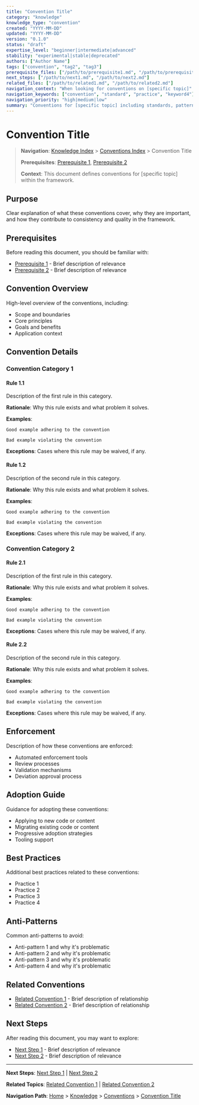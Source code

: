 ```yaml
---
title: "Convention Title"
category: "knowledge"
knowledge_type: "convention"
created: "YYYY-MM-DD"
updated: "YYYY-MM-DD"
version: "0.1.0"
status: "draft"
expertise_level: "beginner|intermediate|advanced"
stability: "experimental|stable|deprecated"
authors: ["Author Name"]
tags: ["convention", "tag2", "tag3"]
prerequisite_files: ["/path/to/prerequisite1.md", "/path/to/prerequisite2.md"]
next_steps: ["/path/to/next1.md", "/path/to/next2.md"]
related_files: ["/path/to/related1.md", "/path/to/related2.md"]
navigation_context: "When looking for conventions on [specific topic]"
navigation_keywords: ["convention", "standard", "practice", "keyword4"]
navigation_priority: "high|medium|low"
summary: "Conventions for [specific topic] including standards, patterns, and best practices (max 150 chars)"
---
```


# Convention Title

> **Navigation**: [Knowledge Index](/knowledge/index.md) > [Conventions Index](/knowledge/conventions/index.md) > Convention Title
>
> **Prerequisites**: [Prerequisite 1](/path/to/prerequisite1.md), [Prerequisite 2](/path/to/prerequisite2.md)
>
> **Context**: This document defines conventions for [specific topic] within the framework.

## Purpose

Clear explanation of what these conventions cover, why they are important, and how they contribute to consistency and quality in the framework.

## Prerequisites

Before reading this document, you should be familiar with:

- [Prerequisite 1](/path/to/prerequisite1.md) - Brief description of relevance
- [Prerequisite 2](/path/to/prerequisite2.md) - Brief description of relevance

## Convention Overview

High-level overview of the conventions, including:
- Scope and boundaries
- Core principles
- Goals and benefits
- Application context

## Convention Details

### Convention Category 1

#### Rule 1.1

Description of the first rule in this category.

**Rationale**: Why this rule exists and what problem it solves.

**Examples**:

```
Good example adhering to the convention
```

```
Bad example violating the convention
```

**Exceptions**: Cases where this rule may be waived, if any.

#### Rule 1.2

Description of the second rule in this category.

**Rationale**: Why this rule exists and what problem it solves.

**Examples**:

```
Good example adhering to the convention
```

```
Bad example violating the convention
```

**Exceptions**: Cases where this rule may be waived, if any.

### Convention Category 2

#### Rule 2.1

Description of the first rule in this category.

**Rationale**: Why this rule exists and what problem it solves.

**Examples**:

```
Good example adhering to the convention
```

```
Bad example violating the convention
```

**Exceptions**: Cases where this rule may be waived, if any.

#### Rule 2.2

Description of the second rule in this category.

**Rationale**: Why this rule exists and what problem it solves.

**Examples**:

```
Good example adhering to the convention
```

```
Bad example violating the convention
```

**Exceptions**: Cases where this rule may be waived, if any.

## Enforcement

Description of how these conventions are enforced:
- Automated enforcement tools
- Review processes
- Validation mechanisms
- Deviation approval process

## Adoption Guide

Guidance for adopting these conventions:
- Applying to new code or content
- Migrating existing code or content
- Progressive adoption strategies
- Tooling support

## Best Practices

Additional best practices related to these conventions:
- Practice 1
- Practice 2
- Practice 3
- Practice 4

## Anti-Patterns

Common anti-patterns to avoid:
- Anti-pattern 1 and why it's problematic
- Anti-pattern 2 and why it's problematic
- Anti-pattern 3 and why it's problematic
- Anti-pattern 4 and why it's problematic

## Related Conventions

- [Related Convention 1](/knowledge/conventions/related-convention1.md) - Brief description of relationship
- [Related Convention 2](/knowledge/conventions/related-convention2.md) - Brief description of relationship

## Next Steps

After reading this document, you may want to explore:

- [Next Step 1](/path/to/next1.md) - Brief description of relevance
- [Next Step 2](/path/to/next2.md) - Brief description of relevance

---

**Next Steps**: [Next Step 1](/path/to/next1.md) | [Next Step 2](/path/to/next2.md)

**Related Topics**: [Related Convention 1](/knowledge/conventions/related-convention1.md) | [Related Convention 2](/knowledge/conventions/related-convention2.md)

**Navigation Path**: [Home](/index.md) > [Knowledge](/knowledge/index.md) > [Conventions](/knowledge/conventions/index.md) > [Convention Title](/knowledge/conventions/convention-title.md)